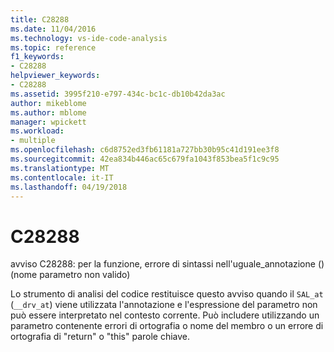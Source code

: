 ```yaml
---
title: C28288
ms.date: 11/04/2016
ms.technology: vs-ide-code-analysis
ms.topic: reference
f1_keywords:
- C28288
helpviewer_keywords:
- C28288
ms.assetid: 3995f210-e797-434c-bc1c-db10b42da3ac
author: mikeblome
ms.author: mblome
manager: wpickett
ms.workload:
- multiple
ms.openlocfilehash: c6d8752ed3fb61181a727bb30b95c41d191ee3f8
ms.sourcegitcommit: 42ea834b446ac65c679fa1043f853bea5f1c9c95
ms.translationtype: MT
ms.contentlocale: it-IT
ms.lasthandoff: 04/19/2018
---
```

# <a name="c28288"></a>C28288
avviso C28288: per la funzione, errore di sintassi nell'uguale\_annotazione () (nome parametro non valido)

 Lo strumento di analisi del codice restituisce questo avviso quando il `SAL_at` (`__drv_at`) viene utilizzata l'annotazione e l'espressione del parametro non può essere interpretato nel contesto corrente. Può includere utilizzando un parametro contenente errori di ortografia o nome del membro o un errore di ortografia di "return" o "this" parole chiave.